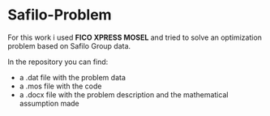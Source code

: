 # Safilo-Problem

For this work i used **FICO XPRESS MOSEL** and tried to solve an optimization problem based on Safilo Group data.

In the repository you can find:
- a .dat file with the problem data
- a .mos file with the code 
- a .docx file with the problem description and the mathematical assumption made
